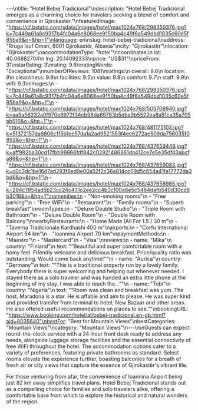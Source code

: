 ---\ntitle: "Hotel Bebej Tradicional"\ndescription: "Hotel Bebej Tradicional emerges as a charming choice for travelers seeking a blend of comfort and convenience in Gjirokastër."\nfeaturedImage: "https://cf.bstatic.com/xdata/images/hotel/max1024x768/298350376.jpg?k=7c449a61a8c9317b4fc04a6e8068ee9150ba4c49f6a549dbd1035c60e5f85ba9&o=&hp=1"\nlanguage: en\nslug: hotel-bebej-tradicional\naddress: "Rruga Isuf Omari, 6001 Gjirokastër, Albania"\ncity: "Gjirokastër"\nlocation: "Gjirokastër"\naccommodationType: "hotel"\ncoordinates:\n  lat: 40.06882704\n  lng: 20.14092333\nprice: "US$31"\npriceFrom: 31\nstarRating: 3\nrating: 9.6\nratingWords: "Exceptional"\nnumberOfReviews: 1081\nratings:\n  overall: 9.6\n  location: 9\n  cleanliness: 9.8\n  facilities: 9.5\n  value: 9.8\n  comfort: 9.7\n  staff: 9.9\n  wifi: 9.3\nimages:\n  - "https://cf.bstatic.com/xdata/images/hotel/max1024x768/298350376.jpg?k=7c449a61a8c9317b4fc04a6e8068ee9150ba4c49f6a549dbd1035c60e5f85ba9&o=&hp=1"\n  - "https://cf.bstatic.com/xdata/images/hotel/max1024x768/503708940.jpg?k=aa9a56232a0f970e6972f34cb98da69783b5dba9b5522ea8a51ca35a705ab516&o=&hp=1"\n  - "https://cf.bstatic.com/xdata/images/hotel/max1024x768/481175103.jpg?k=5f372157da6806c115b1ee57da1a2ad9521553f4ee6272ae509da756035f0892&o=&hp=1"\n  - "https://cf.bstatic.com/xdata/images/hotel/max1024x768/437659449.jpg?k=aff982ba30cd17fbb99866fdf842c02921486861da412ce7e5e35df43abcfa88&o=&hp=1"\n  - "https://cf.bstatic.com/xdata/images/hotel/max1024x768/437659083.jpg?k=c0c3dc1be16d7ad293f8ed9e00a52f2c36a814cc09d5c654a41fe17772da3bd6&o=&hp=1"\n  - "https://cf.bstatic.com/xdata/images/hotel/max1024x768/437658985.jpg?k=294c11f54ad5b23cc24c431c2ee2cc4b3c100e6e5c5464dafb540d30cd8b3018&o=&hp=1"\namenities:\n  - "Non-smoking rooms"\n  - "Free parking"\n  - "Free WiFi"\n  - "Restaurant"\n  - "Family rooms"\n  - "Superb breakfast"\nroomTypes:\n  - "Deluxe Double Studio"\n  - "Triple Room with Bathroom"\n  - "Deluxe Double Room"\n  - "Double Room with Balcony"\nnearbyRestaurants:\n  - "Home Made (All For 1.5 ) 30 m"\n  - "Taverna Tradicionale Kardhashi 400 m"\nairports:\n  - "Corfu International Airport 54 km"\n  - "Ioannina Airport 70 km"\npaymentMethods:\n  - "Maestro"\n  - "Mastercard"\n  - "Visa"\nreviews:\n  - name: "Mika"\n    country: "Finland"\n    text: "“Beautiful and super comfortable room with a homy feel. Friendly welcome and delicious breakfast. Price/quality ratio was outstanding. Would come back anytime!”"\n  - name: "Aurica"\n    country: "Germany"\n    text: "“This is a traditional property run by a lovely family. Everybody there is super welcoming and helping out whenever needed. I stayed there as a solo traveler and was handed an extra little phone at the beginning of my stay. I was able to reach the...”"\n  - name: "Tobi"\n    country: "Nigeria"\n    text: "“Room was clean and breakfast was yum. The host, Maradona is a star. He is affable and aim to please. He was super kind and provided transfer from terminal to hotel, New Bazaar and other areas. He also offered useful recommendations on places to see.”"\nbookingURL: "https://www.booking.com/hotel/al/bebej-tradicional.en-gb.html?aid=8035640"\nbestFor: "Best for Mountain Views"\nbestCategories: "Mountain Views"\ncategory: "Mountain Views"\n---\n\nGuests can expect round-the-clock service with a 24-hour front desk ready to address any needs, alongside luggage storage facilities and the essential connectivity of free WiFi throughout the hotel. The accommodation options cater to a variety of preferences, featuring private bathrooms as standard. Select rooms elevate the experience further, boasting balconies for a breath of fresh air or city views that capture the essence of Gjirokastër's vibrant life.

For those venturing from afar, the convenience of Ioannina Airport being just 82 km away simplifies travel plans. Hotel Bebej Tradicional stands out as a compelling choice for families and solo travelers alike, offering a comfortable base from which to explore the historical and natural wonders of the region.